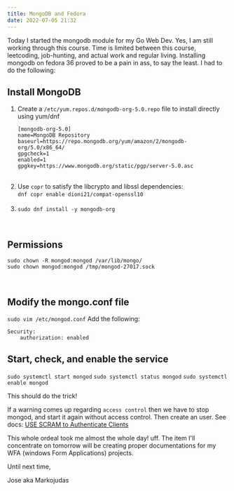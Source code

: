 ```yaml
---
title: MongoDB and Fedora
date: 2022-07-05 21:32
---
```


<!-- markdownlint-disable -->

Today I started the mongodb module for my Go Web Dev. Yes, I am still working through this course. Time is limited between this course, leetcoding, job-hunting, and actual work and regular living. Installing mongodb on fedora 36 proved to be a pain in ass, to say the least. I had to do the following:

<h2>Install MongoDB</h2>
<ol>
    <li>Create a <code>/etc/yum.repos.d/mongodb-org-5.0.repo</code> file to install directly using yum/dnf<br>
    <pre><code>[mongodb-org-5.0]
name=MongoDB Repository
baseurl=https://repo.mongodb.org/yum/amazon/2/mongodb-org/5.0/x86_64/
gpgcheck=1
enabled=1
gpgkey=https://www.mongodb.org/static/pgp/server-5.0.asc</code></pre></li>
    <br>
    <li>Use <code>copr</code> to satisfy the libcrypto and libssl dependencies:<br>
    <code>dnf copr enable dioni21/compat-openssl10</code></li>
    <br>
    <li><code>sudo dnf install -y mongodb-org</code></li>
</ol>
<br>

<h2>Permissions</h2>
<pre><code>sudo chown -R mongod:mongod /var/lib/mongo/
sudo chown mongod:mongod /tmp/mongod-27017.sock</code></pre>
<br>

<h2>Modify the mongo.conf file</h2>
<code>sudo vim /etc/mongod.conf</code>
Add the following:
<pre><code>Security:
    authorization: enabled</code></pre>

<h2>Start, check, and enable the service</h2>
<code>sudo systemctl start mongod</code>
<code>sudo systemctl status mongod</code>
<code>sudo systemctl enable mongod</code>

This should do the trick!

If a warning comes up regarding `access control` then we have to stop mongod, and start it again without access control. Then create an user. See docs: <a href="https://www.mongodb.com/docs/manual/tutorial/configure-scram-client-authentication/" target="_blank" rel="noopener noreferrer">USE SCRAM to Authenticate Clients</a>

This whole ordeal took me almost the whole day! uff. The item I'll concentrate on tomorrow will be creating proper documentations for my WFA (windows Form Applications) projects.

Until next time,

Jose aka Markojudas
